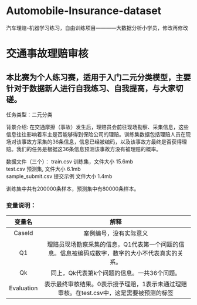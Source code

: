 # Automobile-Insurance-dataset
汽车理赔-机器学习练习，自由训练项目————大数据分析小学员，修改再修改

# 交通事故理赔审核
## 本比赛为个人练习赛，适用于入门二元分类模型，主要针对于数据新人进行自我练习、自我提高，与大家切磋。

任务类型：二元分类

背景介绍:
在交通摩擦（事故）发生后，理赔员会前往现场勘察、采集信息，这些信息往往影响着车主是否能够得到保险公司的理赔。训练集数据包括理赔人员在现场对该事故方采集的36条信息，信息已经被编码，以及该事故方最终是否获得理赔。我们的任务是根据这36条信息预测该事故方没有被理赔的概率。   

数据文件（三个）：
train.csv 训练集，文件大小 15.6mb  
test.csv 预测集, 文件大小 6.1mb  
sample_submit.csv 提交示例 文件大小 1.4mb  

训练集中共有200000条样本，预测集中有80000条样本。



### 变量说明：  

|   变量名   |                             解释                             |
| :--------: | :----------------------------------------------------------: |
|   CaseId   |                    案例编号，没有实际意义                    |
|     Q1     | 理赔员现场勘察采集的信息，Q1代表第一个问题的信息。信息被编码成数字，数字的大小不代表真实的关系。 |
|     Qk     |         同上，Qk代表第k个问题的信息。一共36个问题。          |
| Evaluation | 表示最终审核结果。0表示授予理赔，1表示未通过理赔审核。在test.csv中，这是需要被预测的标签 |
